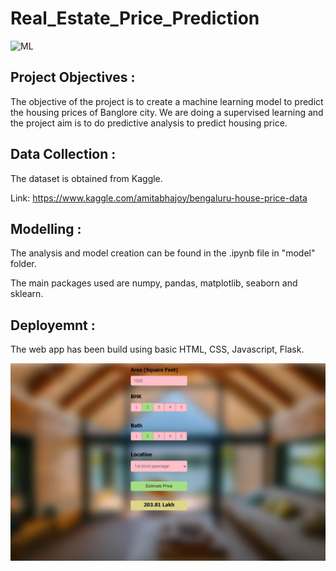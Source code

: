 # Real_Estate_Price_Prediction

![ML](https://img.shields.io/badge/ML-Regression-blue.svg) 

## Project Objectives :
The objective of the project is to create a machine learning model to predict the housing prices of Banglore city. 
We are doing a supervised learning and the project aim is to do predictive analysis to predict housing price.

## Data Collection :
The dataset is obtained from Kaggle. 

Link: https://www.kaggle.com/amitabhajoy/bengaluru-house-price-data

## Modelling :
The analysis and model creation can be found in the .ipynb file in "model" folder.

The main packages used are numpy, pandas, matplotlib, seaborn and sklearn.  

## Deployemnt :
The web app has been build using basic HTML, CSS, Javascript, Flask.

![ML](static/house.jpg)

